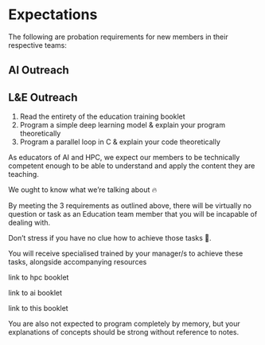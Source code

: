# Expectations
The following are probation requirements for new members in their respective teams:

## AI Outreach

## L&E Outreach
1. Read the entirety of the education training booklet
2. Program a simple deep learning model & explain your program theoretically
3. Program a parallel loop in C & explain your code theoretically

As educators of AI and HPC, we expect our members to be technically competent enough to be able to understand and apply the content they are teaching. 

We ought to know what we’re talking about 🔥

By meeting the 3 requirements as outlined above, there will be virtually no question or task as an Education team member that you will be incapable of dealing with.

Don’t stress if you have no clue how to achieve those tasks 💯.

You will receive specialised trained by your manager/s to achieve these tasks, alongside accompanying resources

link to hpc booklet

link to ai booklet

link to this booklet

You are also not expected to program completely by memory, but your explanations of concepts should be strong without reference to notes.